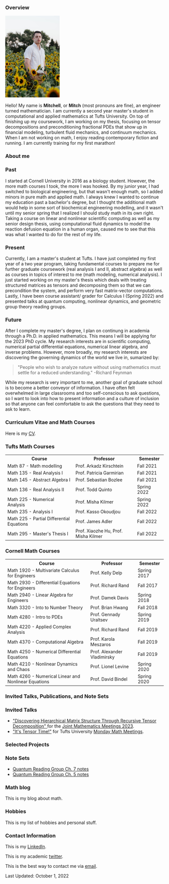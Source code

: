 <html lang="en-US">
<head>
<title>M.T. Scott (academic portfolio)</title>
<meta name="viewport" content="width=device-width, initial-scale=1">
<style>
th, td {
  border-style: none;

body {
  margin: 0;
  font-family: Arial, Helvetica, sans-serif;
}
  </style>
</head>

<body>
  <section>
  
  <article>
    <h1>Overview</h1>
<img src="ProfessionalHeadshot.jpg" alt="Headshot" style="width:172.8px;height:259.2px;" style="text-align:center;">
<p>Hello! My name is <b>Mitchell</b>, or <b>Mitch</b> (most pronouns are fine), an engineer turned mathematician. I am currently a second year master's student in computational and applied mathematics at Tufts University. On top of finishing up my coursework, I am working on my thesis, focusing on tensor decompositions and preconditioning fractional PDEs that show up in financial modeling, turbulent fluid mechanics, and continuum mechanics. When I am not working on math, I enjoy reading contemporary fiction and running. I am currently training for my first marathon!</p>
  </article>
  <article>
    <h1>About me</h1>
<h3>Past</h3>
<p> I started at Cornell University in 2016 as a biology student. However, the more math courses I took, the more I was hooked. By my junior year, I had switched to biological engineering, but that wasn't enough math, so I added minors in pure math and applied math. I always knew I wanted to continue my education past a bachelor's degree, but I thought the additional math would help in some sort of biochemical engineering modelling, and it wasn't until my senior spring that I realized I should study math in its own right. Taking a course on linear and nonlinear scientific computing as well as my senior design thesis, using computational fluid dynamics to model the reaction defusion equation in a human organ, caused me to see that this was what I wanted to do for the rest of my life.  </p>
<h3>Present</h3>
<p> Currently, I am a master's student at Tufts. I have just completed my first year of a two year program, taking fundamental courses to prepare me for further graduate coursework (real analysis I and II, abstract algebra) as well as courses in topics of interest to me (math modeling, numerical analysis). I just started working on my master's thesis which deals with treating structured matrices as tensors and decomposing them so that we can precondition the system, and perform very fast matrix-vector computations. Lastly, I have been course assistant/ grader for Calculus I (Spring 2022) and presented talks at quantum computing, nonlinear dynamics, and geometric group theory reading groups.</p>
<h3>Future</h3>
<p>After I complete my master's degree, I plan on continung in academia through a Ph.D. in applied mathematics. This means I will be applying for the 2023 PhD cycle. My research interests are in scientific computing, numerical partial differential equations, numerical linear algebra, and inverse problems. However, more broadly, my research interests are discovering the governing dynamics of the world we live in, sumarized by:</p>
<blockquote cite="www.feynman.com">
"People who wish to analyze nature without using mathematics must settle for a reduced understanding." -Richard Feynman 
</blockquote>
<p>While my research is very important to me, another goal of graduate school is to become a better conveyor of information. I have often felt overwhelmed in large classrooms and too self-conscious to ask questions, so I want to look into how to present information and a culture of inclusion so that anyone can feel comfortable to ask the questions that they need to ask to learn.</p>

  </article>
  <article>
    <h1>Curriculum Vitae and Math Courses</h1>
    <p> Here is my <a  href = "MitchellTScott(CV).pdf"> CV</a>. </p>
<h3>Tufts Math Courses </h3>
<table>
  <tr>
    <th>Course</th>
    <th>Professor</th>
    <th>Semester</th>
  </tr>
  <tr>
    <td>Math 87 - Math modelling</td>
    <td>Prof. Arkadz Kirschtein</td>
    <td>Fall 2021</td>
  </tr>
  <tr>
    <td>Math 135 - Real Analysis I</td>
    <td>Prof. Patricia Garmirian</td>
    <td>Fall 2021</td>
  </tr>
  <tr>
    <td>Math 145 - Abstract Algebra I</td>
    <td>Prof. Sebastian Bozlee</td>
    <td>Fall 2021</td>
  </tr>
  <tr>
    <td>Math 136 - Real Analysis II</td>
    <td>Prof. Todd Quinto</td>
    <td>Spring 2022</td>
  </tr>
  <tr>
    <td>Math 225 - Numerical Analysis</td>
    <td>Prof. Misha Kilmer</td>
    <td>Spring 2022</td>
  </tr>
  <tr>
    <td>Math 235 - Analysis I</td>
    <td>Prof. Kasso Okoudjou</td>
    <td>Fall 2022</td>
  </tr>
  <tr>
    <td>Math 225 - Partial Differential Equations</td>
    <td>Prof. James Adler</td>
    <td>Fall 2022</td>
  </tr>
  <tr>
    <td>Math 295 - Master's Thesis I</td>
    <td>Prof. Xiaozhe Hu, Prof. Misha Kilmer</td>
    <td>Fall 2022</td>
  </tr>
</table>
<h3> Cornell Math Courses</h3>
<table>
  <tr>
    <th>Course</th>
    <th>Professor</th>
    <th>Semester</th>
  </tr>
  <tr>
    <td>Math 1920 - Multivariate Calculus for Engineers</td>
    <td>Prof. Kelly Delp</td>
    <td>Spring 2017</td>
  </tr>
  <tr>
    <td>Math 2930 - Differential Equations for Engineers</td>
    <td>Prof. Richard Rand</td>
    <td>Fall 2017</td>
  </tr>
  <tr>
    <td>Math 2940 - Linear Algebra for Engineers</td>
    <td>Prof. Damek Davis</td>
    <td>Spring 2018</td>
  </tr>
  <tr>
    <td>Math 3320 - Into to Number Theory</td>
    <td>Prof. Brian Hwang</td>
    <td>Fall 2018</td>
  </tr>
  <tr>
    <td>Math  4280 - Intro to PDEs</td>
    <td>Prof. Gennady Uraltsev</td>
    <td>Spring 2019</td>
  </tr>
  <tr>
    <td>Math  4220 - Applied Complex Analysis</td>
    <td>Prof. Richard Rand</td>
    <td>Fall 2019</td>
  </tr>
  <tr>
    <td>Math  4370 - Computational Algebra</td>
    <td>Prof. Karola Meszaros</td>
    <td>Fall 2019</td>
  </tr>
  <tr>
    <td>Math 4250 - Numerical Differential Equations</td>
    <td>Prof. Alexander Vladimirsky</td>
    <td>Fall 2019</td>
  </tr>
  <tr>
    <td>Math 4210 - Nonlinear Dynamics and Chaos</td>
    <td>Prof. Lionel Levine</td>
    <td>Spring 2020</td>
  </tr>
  <tr>
    <td>Math 4260 - Numerical Linear and Nonlinear Equations</td>
    <td>Prof. David Bindel</td>
    <td>Spring 2020</td>
  </tr>
</table>
  </article>
  <article>
    <h1>Invited Talks, Publications, and Note Sets</h1>
    <h3> Invited Talks</h3>
      <ul>
        <li> <a href = "https://meetings.ams.org/math/jmm2023/meetingapp.cgi/Paper/19330"> "Discovering Hierarchical Matrix Structure Through Recursive Tensor Decomposition" </a> for the <a href = "https://www.jointmathematicsmeetings.org//jmm"> Joint Mathematics Meetings 2023</a>.
        <li> <a  href = "EminarNotes.pdf">"It's Tensor Time!"</a> for Tufts University <a href = "https://sites.tufts.edu/mondaymathmeeting/"> Monday Math Meetings</a>. </li>
      </ul>
    <h3> Selected Projects</h3>
    <h3> Note Sets</h3>
      <ul>
        <li> <a  href = "LiptonQCReadingGroupCh7Notes.pdf"> Quantum Reading Group Ch. 7 notes </a></li>
        <li><a  href = "LiptonQCReadingGroupCh5Notes.pdf"> Quantum Reading Group Ch. 5 notes </a></li>
      </ul>
  </article>
  <article>
    <h1>Math blog </h1>
<p>This is my blog about math.</p>
  </article>
  <article>
    <h1>Hobbies</h1>
<p>This is my list of hobbies and personal stuff.</p>
  </article>
  <article>
    <h1>Contact Information</h1>
<p> This is my 
<a href="https://www.linkedin.com/in/mitchell-t-scott/" target="_blank"> LinkedIn</a>.</p>
<p> This is my academic
<a href="https://twitter.com/mitchmatician" target="_blank"> twitter</a>.</p>
<p> This is the best way to contact me via <a href="mailto:mitchell.scott@tufts.edu">email</a>.</p>
  </article>
</section>

<footer>
  Last Updated: October 1, 2022
</footer>

</body>
</html>

